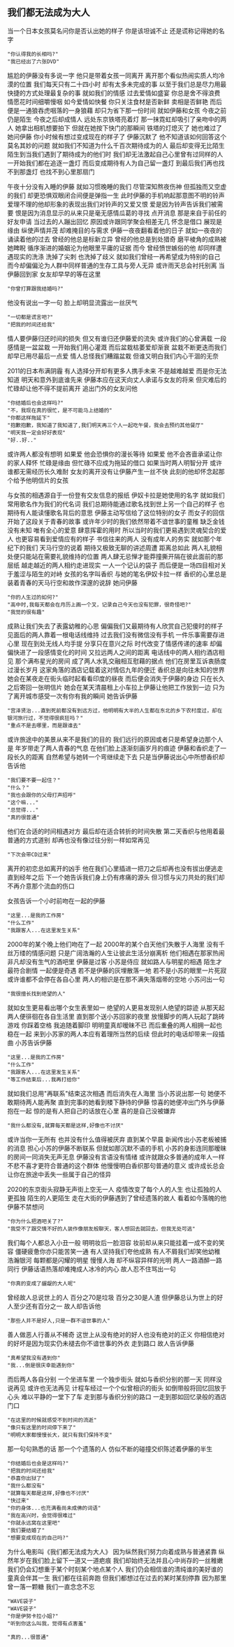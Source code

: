 ## 我们都无法成为大人

当一个日本女孩莫名问你是否认出她的样子
你是该坦诚不止
还是谎称记得她的名字

```
"你认得我的长相吗?"
"我已经出了六张DVD"
```

尴尬的伊藤没有多说一字
他只是带着女孩一同离开
离开那个看似热闹实质人均冷漠的位置
我们每天只有二十四小时
却有太多未完成的事
以至于我们总是尽力用最快捷的方式处理最复杂的事
就如我们的情感
过去爱情如盛宴
你总是舍不得浪费
情愿花时间细嚼慢咽
如今爱情如快餐
你只关注食材是否新鲜
卖相是否鲜艳
而后便是一通狼吞虎咽落的一身狼藉
却只为省下那一份时间
就如伊藤和女孩
今夜之前仍是陌生
今夜之后却成情人
远处东京铁塔亮着灯
那一抹霓虹却吸引了亲吻中的两人
她拿出相机想要拍下
但就在她按下快门的那瞬间
铁塔的灯熄灭了
她也难过了
她问伊藤
你小时候有想过变成现在的样子了
伊藤沉默了
他不知道该如何回答这个莫名其妙的问题
就如我们不知道为什么千百次期待成为的人
最后却变得无比陌生
陌生到当我们遇到了期待成为的他们时
我们却无法激起自己心里曾有过同样的人
一开始我们都在追逐一盏灯
而后变成期待有人为自己留一盏灯
到最后我们再也找不到那盏灯
也找不到心里那扇门

午夜十分没有入睡的伊藤
就如习惯晚睡的我们
尽管深知熬夜伤神
但孤独而又空虚的我们
却更恐惧双眼闭合间便是弹指一生
此时伊藤的手机响起那意图不明的铃声
爱理不理的他却形象的表现出我们对铃声的又爱又恨
爱是因为铃声告诉我们被需要
恨是因为消息显示的从来只是毫无感情瓜葛的寻找
点开消息
那是来自于前任的好友申请
当过去的人蹦出回忆
原因或许跟同学聚会相差无几
怀念是借口
展现是缘由
纵使声情并茂
却难掩目的与需求
伊藤一夜夜翻看着他的日子
就如一夜夜的诵读着他的过去
曾经的他总是标新立异
曾经的他总是到处猎奇
磨平棱角的成熟被她睥睨
循序渐进的婚姻沦为他眼里平庸的证据
而今
曾经愤世嫉俗的他
却同样遭遇现实的洗涤
洗掉了尖刺
也洗掉了歧义
就如我们曾经一再希望成为特别的自己
而今却偏偏沦为人群中同样普通的生存工具与旁人无异
或许雨天总会衬托别离
当伊藤回到家
女友却早早的等在这里

```
"你曾打算跟我结婚吗?"
```

他没有说出一字一句
脸上却明显流露出一丝厌气

```
"一切都是谎言吧?"
"把我的时间还给我"
```

情人要伊藤归还时间的损失
但又有谁归还伊藤爱的流失
或许我们的心曾满载
一段感情是一盆盆栽
一开始我们用心灌溉
而后盆栽枯萎爱却渐衰
盆栽不断更迭而我们却早已用尽最后一点爱
情人总怪我们糟蹋盆栽
但谁又明白我们内心干涸的无奈

2011的日本布满阴霾
有人选择分开却有更多人携手未来
不是越难越爱
而是你无法知道
明天和意外到底谁先来
伊藤本应在这天向丈人承诺与女友的将来
但灾难后的忙碌却让他不得不提前离开
追出门外的女友问他

```
"你结婚后也会这样吗?"
"不，我现在真的很忙，是不可能马上结婚的"
"你都这样拖延下"
"抱歉抱歉，我知道了我知道了,我们明天再三个人一起吃午餐，我会去预约其他餐厅"
"明天我一定会好好表现"
"好..好.."
```

或许两人都没有想明
如果爱
他会恐惧你的漫长等待
如果爱
他不会吝啬承诺让你的家人释怀
忙碌是缘由
但忙碌不应成为拖延的借口
如果当时两人明智分开
或许谁都无需经历长久难耐
女友的离开没有让伊藤产生一丝不快
此刻的他却怀念起那个给予他明信片的女孩

与女孩的相遇源自于一份登有交友信息的报纸 
伊奴卡拉是她使用的名字 
就如我们常用歌名作为我们的代名词
我们总期待能通过歌名找到世上另一个自己的样子 
也期待有人能读懂歌名背后的意思 
伊藤主动写信给了这位特别的女子
而女子的回信 
开始了这段关于青春的故事 
或许年少时的我们依然带着不谙世事的童稚
缺乏金钱没有未知
唯有全心的爱意 
肆意挥霍的用时 
所以当时的我们更易遇到灵魂契合的爱人
也更容易看到爱情应有的样子 
书信往来的两人 
没有成年人的务实 
就如那个年纪下的我们
天马行空的说着 
期待又极致无聊的讲述周遭
距离总如此 
两人礼貌相处便只能站在需要礼貌维持的位置
两人肆无忌惮才能莽撞撕开隔在彼此面前的那层纸 
越走越近的两人相约走进现实
一人一个记认的袋子 
而后便是一场四目相对关于羞涩与陌生的对峙 
女孩的名字叫香织
与她的笔名伊奴卡拉一样 
香织的心里总是装着青春的天马行空和故作深邃的说辞 
她问伊藤

```
"你的人生过的如何?"
"高中时,我每天都会在月历上画一个叉，记录自己今天也没有犯罪，很奇怪吧?"
"我觉的很有趣"
```

成熟让我们失去了表露幼稚的心思
偏偏我们又最期待有人欣赏自己犯傻时的样子 
见面后的两人靠着一根电话线维持
过去我们没有微信没有手机
一件乐事需要存进心里 
现在到处无线人均手提
分享只在意兴之际
时代改变了情感传递的速率
却偏偏快进了一段感情变化的时间 
又拉远两人之间的距离 
电话线中的两人相约酒店相见
那个满布星光的房间
成了两人水乳交融相互慰藉的据点 
他们在房里互诉衷肠度过漫长岁月 
这家角落的酒店记载着这对情侣九年的便迁
香织总是向往未知的世界 
她会在某夜走在街头临时起看看印度的昼夜 
而后便会消失于伊藤的身边
只在长久之后寄回一张明信片 
她会在某天清晨租上小车拉上伊藤让他把工作放到一边
只为了离开城市感受一次有你有我的瞬间 
她告诉伊藤

```
"宫泽贤治...直到死前都没有到远方过，他明明有大半的人生都在东北的乡下农村度过，却在银河旅行过，不觉得很疯狂吗？"
"重点不是去哪里，而是跟谁去"
```

或许旅途中的美景从来不是我们的目的 
我们远行的原因或者只是希望身边那个人是
年岁带走了两人青春的气息 
在他们脸上逐渐刻画岁月的痕迹 
伊藤和香织走了一段长久的距离
自然希望与她转一个弯继续走下去 
只是当伊藤说出心中所想香织却告诉他 

```
"我们要不要一起住？"
"什么？"
"我也会跟你的父母打声招呼"
"这个嘛..."
"总觉得..."
"真的很普通"
```

他们在合适的时间相遇对方 
最后却在适合转折的时间失散
第二天香织与他用着最普通的方式道别
却再也没有像过往分别一样如常再见

```
"下次会带CD过来"
```

离开的初恋总如离开的凶手 
他在我们心里插进一把刀之后却再也没有拔出便逃走 
直到经年之后
下一个她告诉我们身上仍有疼痛的源头 
但习惯与尖刀共处的我们却不再介意那个流血的伤口

女孩告诉一个小时前吻在一起的伊藤

```
"这里...是我的工作房"
"什么工作"
"我跟客人...在这里发生关系"
```

2000年的某个晚上他们吻在了一起
2000年的某个白天他们失散于人海里 
没有千丝万缕的情感问题 
只是广阔浩瀚的人生让彼此生活分崩离析
他们相遇在那家热闹非凡却没有生气的酒吧里
伊藤是过客
小苏是侍应
就如路人与明星的相遇 
陌生才最符合剧情
一起便是奇遇 
若不是伊藤的灰埋散落一地
若不是小苏的眼里一片死寂 
或许谁都不会停在各自心里
两人的相识是在那不满失落烟蒂的空地
小苏问出一句 

```
"我很擅长找到绝望的人"
```

就如女生更易看出哪个女生表里如一
绝望的人更易发现别人绝望的踪迹 
从那天起
两人便徘徊在各自生活里 
直到那个送小苏回家的夜里 
放慢脚步的两人玩起了跳砖游戏 
你踩着空格 
我追随着脚印
明明童真却暧昧不已 
而后重叠的两人相拥一起也稳在一起 
来到小苏家的两人本应有着理所当然的后续
但此时的电话却带来一段插曲 
小苏告诉伊藤

```
"这里...是我的工作房"
"什么工作"
"我跟客人...在这里发生关系"
"等工作结束后...我再打给你"
```

就如我们总用"再联系"结束这次相遇
而后消失在人海里 
当小苏说出那一句 
她便不敢期待两人能再聚
直到完事的她看到楼下静待的伊藤
惊喜的她便冲出门外与伊藤抱在一起 
惊的是有人把自己的话放在心里 
喜的是自己没被嫌弃

```
"我什么都没有,就算每天都是这样,好像也不讨厌"
```

或许当你一无所有
也并没有什么值得被厌弃
直到某个早晨
新闻传出小苏老板被捕的消息 
担心小苏的伊藤不断联系
但就如那沉默不语的手机 
小苏的身影连同那暧昧的房间一同消失无声无息 
伊藤没有言语没有情绪
或许就跟众多普通的成年人一样 
不悲不喜才更符合普通的这个群体 
他慢慢明白香织那句普通的意义 
或许成长总会让你在旅途中丢失一些属于自己的怪异 

2020的东京街头寂静无声街上空无一人
疫情改变了每个人的人生 
也让孤独的人更孤独 
陌生的人更陌生 
走在大街的伊藤遇到了曾经遗落的故人
看着如今落魄的他
伊藤不禁想问 

```
"你为什么把酒吧关了?"
"我受不了跟交情不好的人装作像朋友般聊天，客人想回去就回去，但我无处可逃"
```

我们每个人都总入小丑一般 
明明妆后一脸泪容
妆前却从来只能挂着一成不变的笑容 
僵硬疲惫你亦只能苦笑一通
有人坚持我们夸他成熟
有人不屑我们却笑他幼稚 
浩瀚银河
每颗都是闪耀的明星 
慢慢人海 
却不纵容异样的光明
两人一路酒醉一路同行 
伊藤话语热落却难掩成人冰冷的内心 
故人忍不住骂出一句

```
"你真的变成了龌龊的大人呢"
```

曾经故人总说世上的人
百分之70是垃圾 
百分之30是人渣 
但伊藤总认为世上的好人至少还有百分之一
故人却告诉他 

```
"那些人并不是好人,只是一群不谙世事的人"
```

善人做恶人行善从不稀奇
这世上从没有绝对的好人也没有绝对的正义 
你相信绝对的好坏是因为现实仍未褪去你不谙世事的外衣
走到路口
故人告诉伊藤

```
"真希望我没有遇到你"
"我...倒是很庆幸能遇到你"
```

而后两人各自分别
一个坐进车里 
一个独步街头 
就如与香织分别的那一天 
同样没说再见 
或许也无法再见
计程车经过一个个似曾相识的街头 
如倒带般将回忆回放于心头 
难以平静的一堂下了车
走到那与香织分别的路口 
一走到那如回忆录般的酒店门口 

```
"在这里的时候就感受不到时间的流逝"
"像只有这里的时间停下来了"
"明明大家都慢慢长大，就只有我们保持不变"
```

那一句句熟悉的话 
那一个个遗落的人
仿似不断的碰撞交织陈述着伊藤的半生 

```
"你结婚后也会是这样吗?"
"把我的时间还给我"
"恭喜你出狱了"
"我什么都没有"
"就算每天都是这样,好像也不讨厌"
"快过来"
"你的身体...也充满看尚未成佛的词语"
"我在高兴时，会觉得很难过"
"你就永远窝在这里吧"
"我们要结婚了"
"想要变成现在的自己吗?"
```

为什么电影叫《我们都无法成为大人》 
因为纵然我们努力向着成熟与普通紧靠
纵然年岁在我们脸上留下一道又一道疤痕 
我们却始终无法并且心中尚存的一丝稚嫩 
我们仍会幻想重于某个时刻某个地点某个人
我们仍会相信谁的清纯谁的美好谁的童真会伴其一生 
我们都在往前奔跑 
但我们都想过在过去的某时某刻停靠
因为那里曾一落一颗糖 
我们一直念念不忘 

```
"WAVE袋子"
"WAVE袋子"
"你是伊努卡拉小姐?"
"听到你这么叫我，觉得有点害羞"
```

```
"真的...很普通"
```
